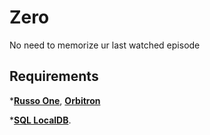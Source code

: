 # Zero
No need to memorize ur last watched episode

## Requirements
***[Russo One](https://fonts.google.com/specimen/Russo+One)**, **[Orbitron](https://fonts.google.com/specimen/Orbitron)**

***[SQL LocalDB](https://download.microsoft.com/download/7/c/1/7c14e92e-bdcb-4f89-b7cf-93543e7112d1/SqlLocalDB.msi)**.
